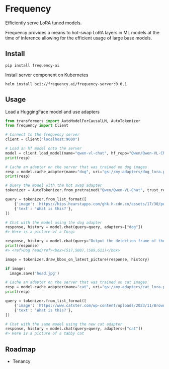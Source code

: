 # Frequency

Efficiently serve LoRA tuned models.

Frequency provides a means to hot-swap LoRA layers in ML models at the time of inference allowing for the efficient usage of large base models.

## Install

```
pip install frequency-ai
```

Install server component on Kubernetes

```
helm install oci://frequency.ai/frequency-server:0.0.1
```

## Usage

Load a HuggingFace model and use adapters

```python
from transformers import AutoModelForCausalLM, AutoTokenizer
from frequency import Client

# Connect to the frequency server
client = Client("localhost:9000")

# Load an hf model onto the server
model = client.load_model(name="qwen-vl-chat", hf_repo="Qwen/Qwen-VL-Chat", type=AutoModelForCausalLM)
print(resp)

# Cache an adapter on the server that was trained on dog images
resp = model.cache_adapter(name="dog", uri="gs://my-adapters/dog_lora.pt")
print(resp)

# Query the model with the hot swap adapter
tokenizer = AutoTokenizer.from_pretrained("Qwen/Qwen-VL-Chat", trust_remote_code=True)

query = tokenizer.from_list_format([
    {'image': 'https://hips.hearstapps.com/ghk.h-cdn.co/assets/17/30/pembroke-welsh-corgi.jpg'},
    {'text': 'What is this?'},
])

# Chat with the model using the dog adapter
response, history = model.chat(query=query, adapters=["dog"])
#> Here is a picture of a Corgi

response, history = model.chat(query="Output the detection frame of the dog's head", adapters=["dog"], history=history)
print(response)
#> <ref>Dog head/ref><box>(517,508),(589,611)</box>

image = tokenizer.draw_bbox_on_latest_picture(response, history)

if image:
  image.save('head.jpg')

# Cache an adapter on the server that was trained on cat images
resp = model.cache_adapter(name="cat", uri="gs://my-adapters/cat_lora.pt")
print(resp)

query = tokenizer.from_list_format([
    {'image': 'https://www.catster.com/wp-content/uploads/2023/11/Brown-tabby-cat-that-curls-up-outdoors_viper-zero_Shutterstock-800x533.jpg'},
    {'text': 'What is this?'},
])

# Chat with the same model using the new cat adapter
response, history = model.chat(query=query, adapters=["cat"])
#> Here is a picture of a tabby cat
```

## Roadmap

- Tenancy
